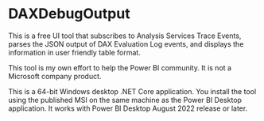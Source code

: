 # DAXDebugOutput

This is a free UI tool that subscribes to Analysis Services Trace Events, parses the JSON output of DAX Evaluation Log events, and displays the information in user friendly table format.

This tool is my own effort to help the Power BI community. It is not a Microsoft company product.

This is a 64-bit Windows desktop .NET Core application. You install the tool using the published MSI on the same machine as the Power BI Desktop application. It works with Power BI Desktop August 2022 release or later.
